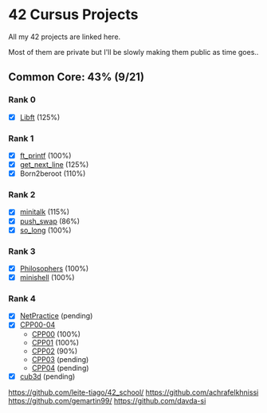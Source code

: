 # 42 Cursus Projects

All my 42 projects are linked here.

Most of them are private but I'll be slowly making them public as time goes..

## Common Core: 43% (9/21)

### Rank 0
- [x] [Libft](https://github.com/Stezsz/Libft) (125%)

### Rank 1
- [x] [ft_printf](https://github.com/Stezsz/ft_printf) (100%)
- [x] [get_next_line](https://github.com/Stezsz/get_next_line) (125%)
- [x] Born2beroot (110%)

### Rank 2
- [x] [minitalk](https://github.com/Stezsz/minitalk) (115%)
- [x] [push_swap](https://github.com/Stezsz/push_swap) (86%)
- [x] [so_long](https://github.com/Stezsz/so_long) (100%)

### Rank 3
- [x] [Philosophers](https://github.com/Stezsz/Philosophers) (100%)
- [x] [minishell](https://github.com/Stezsz/minishell) (100%)

### Rank 4

- [x] [NetPractice](https://github.com/Stezsz/NetPractice) (pending)
- [x] [CPP00-04](https://github.com/Stezsz/CPP00-04)
  - [CPP00](https://github.com/Stezsz/CPP00-04/tree/main/cpp00) (100%)
  - [CPP01](https://github.com/Stezsz/CPP00-04/tree/main/cpp01) (100%)
  - [CPP02](https://github.com/Stezsz/CPP00-04/tree/main/cpp02) (90%)
  - [CPP03](https://github.com/Stezsz/CPP00-04/tree/main/cpp03) (pending)
  - [CPP04](https://github.com/Stezsz/CPP00-04/tree/main/cpp04) (pending)
- [x] [cub3d](https://github.com/Stezsz/cub3d) (pending)

https://github.com/leite-tiago/42_school/
https://github.com/achrafelkhnissi
https://github.com/gemartin99/
https://github.com/davda-si

